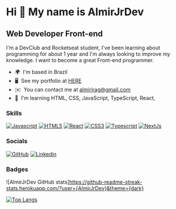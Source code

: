 Hi 👋 My name is AlmirJrDev
===========================

Web Developer Front-end 
------------------------------------------------

I'm a DevClub and Rocketseat student, I've been learning about programming for about 1 year and I'm always looking to improve my knowledge. I want to become a great Front-end programmer.

* 🌍  I'm based in Brazil
* 🖥️  See my portfolio at [HERE](https://react-almir-portfolio.vercel.app/)
* ✉️  You can contact me at [almirjrag@gmail.com](mailto:almirjrag@gmail.com)
* 🧠  I'm learning HTML, CSS, JavaScript, TypeScript, React,

### Skills

<p align="left">
<a href="https://developer.mozilla.org/en-US/docs/Web/JavaScript" target="_blank" rel="noreferrer"><img src="https://img.shields.io/badge/JavaScript-323330?style=for-the-badge&logo=javascript&logoColor=F7DF1E"  alt="Javascript" /></a>
<a href="https://developer.mozilla.org/en-US/docs/Glossary/HTML5" target="_blank" rel="noreferrer"><img src="https://img.shields.io/badge/HTML5-E34F26?style=for-the-badge&logo=html5&logoColor=white" alt="HTML5" /></a>
<a href="https://reactjs.org/" target="_blank" rel="noreferrer"><img src="https://img.shields.io/badge/React-20232A?style=for-the-badge&logo=react&logoColor=61DAFB"  alt="React" /></a>
<a href="https://www.w3.org/TR/CSS/#css" target="_blank" rel="noreferrer"><img src="https://img.shields.io/badge/CSS3-1572B6?style=for-the-badge&logo=css3&logoColor=white"  alt="CSS3" /></a>
<a href="https://www.typescriptlang.org/" target="_blank" rel="noreferrer"><img src="https://img.shields.io/badge/TypeScript-007ACC?style=for-the-badge&logo=typescript&logoColor=white"  alt="Typescript" /></a>
<a href="https://nextjs.org/" target="_blank" rel="noreferrer"><img src="https://img.shields.io/badge/next.js-000000?style=for-the-badge&logo=nextdotjs&logoColor=white" alt="NextJs" /></a>
</p>


### Socials

<p align="left"> <a href="https://www.github.com/AlmirJrDev" target="_blank" rel="noreferrer"><img src="https://img.shields.io/badge/GitHub-100000?style=for-the-badge&logo=github&logoColor=white" alt="GitHub"  /></a> <a href="https://www.linkedin.com/in/almirjrdev/" target="_blank" rel="noreferrer"><img src="https://camo.githubusercontent.com/a80d00f23720d0bc9f55481cfcd77ab79e141606829cf16ec43f8cacc7741e46/68747470733a2f2f696d672e736869656c64732e696f2f62616467652f4c696e6b6564496e2d3030373742353f7374796c653d666f722d7468652d6261646765266c6f676f3d6c696e6b6564696e266c6f676f436f6c6f723d7768697465" alt="Linkedin" /></a></p>

### Badges

![AlmirJrDev GitHub stats]https://github-readme-streak-stats.herokuapp.com/?user={AlmirJrDev}&theme={dark}

[![Top Langs](https://github-readme-stats.vercel.app/api/top-langs/?username=AlmirJrDev&hide=javascript,html)](https://github.com/anuraghazra/github-readme-stats)
